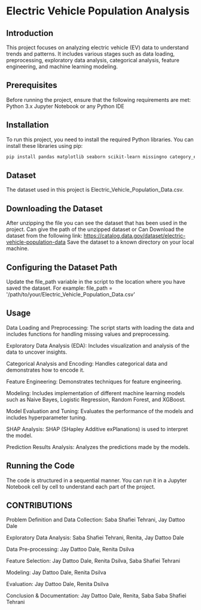 # Electric Vehicle Population Analysis
## Introduction
This project focuses on analyzing electric vehicle (EV) data to understand trends and patterns. It includes various stages such as data loading, preprocessing, exploratory data analysis, categorical analysis, feature engineering, and machine learning modeling.

## Prerequisites
Before running the project, ensure that the following requirements are met:
Python 3.x
Jupyter Notebook or any Python IDE

## Installation
To run this project, you need to install the required Python libraries. You can install these libraries using pip:
```bash
pip install pandas matplotlib seaborn scikit-learn missingno category_encoders imbalanced-learn xgboost shap
```
## Dataset
The dataset used in this project is Electric_Vehicle_Population_Data.csv.

## Downloading the Dataset
After unzipping the file you can see the dataset that has been used in the project. Can give the path of the unzipped dataset or Can Download the dataset from the following link: https://catalog.data.gov/dataset/electric-vehicle-population-data
Save the dataset to a known directory on your local machine.


## Configuring the Dataset Path
Update the file_path variable in the script to the location where you have saved the dataset. For example:
file_path = '/path/to/your/Electric_Vehicle_Population_Data.csv'


## Usage
Data Loading and Preprocessing: The script starts with loading the data and includes functions for handling missing values and preprocessing.

Exploratory Data Analysis (EDA): Includes visualization and analysis of the data to uncover insights.

Categorical Analysis and Encoding: Handles categorical data and demonstrates how to encode it.

Feature Engineering: Demonstrates techniques for feature engineering.

Modeling: Includes implementation of different machine learning models such as Naive Bayes, Logistic Regression, Random Forest, and XGBoost.

Model Evaluation and Tuning: Evaluates the performance of the models and includes hyperparameter tuning.

SHAP Analysis: SHAP (SHapley Additive exPlanations) is used to interpret the model.

Prediction Results Analysis: Analyzes the predictions made by the models.

## Running the Code
The code is structured in a sequential manner. You can run it in a Jupyter Notebook cell by cell to understand each part of the project.


## CONTRIBUTIONS

Problem Definition and Data Collection: 
Saba Shafiei Tehrani, Jay Dattoo Dale

Exploratory Data Analysis: 
Saba Shafiei Tehrani, Renita, Jay Dattoo Dale

Data Pre-processing: 
Jay Dattoo Dale, Renita Dsilva

Feature Selection: 
Jay Dattoo Dale, Renita Dsilva, Saba Shafiei Tehrani

Modeling: 
Jay Dattoo Dale, Renita Dsilva

Evaluation:
Jay Dattoo Dale, Renita Dsilva

Conclusion & Documentation: 
Jay Dattoo Dale, Renita, Saba Saba Shafiei Tehrani



